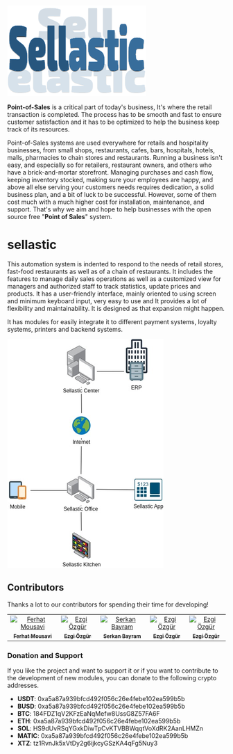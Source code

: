![Sellastic logo](https://raw.githubusercontent.com/Sellastic/.github/main/profile/logo.png)

**Point-of-Sales** is a critical part of today's business, It's where the retail transaction is completed. The process has to be smooth and fast to ensure customer satisfaction and it has to be optimized to help the business keep track of its resources.

Point-of-Sales systems are used everywhere for retails and hospitality businesses, from small shops, restaurants, cafes, bars, hospitals, hotels, malls, pharmacies to chain stores and restaurants. Running a business isn't easy, and especially so for retailers, restaurant owners, and others who have a brick-and-mortar storefront. Managing purchases and cash flow, keeping inventory stocked, making sure your employees are happy, and above all else serving your customers needs requires dedication, a solid business plan, and a bit of luck to be successful. However, some of them cost much with a much higher cost for installation, maintenance, and support. That's why we aim and hope to help businesses with the open source free "**Point of Sales**" system.

# sellastic

This automation system is indented to respond to the needs of retail stores, fast-food restaurants as well as of a chain of restaurants. It includes the features to manage daily sales operations as well as a customized view for managers and authorized staff to track statistics, update prices and products. It has a user-friendly interface, mainly oriented to using screen and minimum keyboard input, very easy to use and It provides a lot of flexibility and maintainability. It is designed as that expansion might happen. 

It has modules for easily integrate it to different payment systems, loyalty systems, printers and backend systems.

![Sellastic Simple Diagram](https://github.com/Sellastic/.github/blob/main/profile/sellastic_simple_diagram.jpg)

## Contributors
Thanks a lot to our contributors for spending their time for developing!

<table>
<tr>
    <td align="center">
        <a href="https://github.com/ferhat-mousavi">
            <img src="https://avatars.githubusercontent.com/u/5930760?v=4" width="100;" alt="Ferhat Mousavi"/>
            <br />
            <sub><b>Ferhat Mousavi</b></sub>
        </a>
    </td>
    <td align="center">
        <a href="https://github.com/ezgii-ozgur">
            <img src="https://avatars.githubusercontent.com/u/58365834?v=4" width="100;" alt="Ezgi Özgür"/>
            <br />
            <sub><b>Ezgi Özgür</b></sub>
        </a>
    </td>
    <td align="center">
        <a href="https://github.com/srknbyrm">
            <img src="https://avatars.githubusercontent.com/u/45545673?v=4" width="100;" alt="Serkan Bayram"/>
            <br />
            <sub><b>Serkan Bayram</b></sub>
        </a>
    </td>
    <td align="center">
        <a href="https://github.com/berkdlkc">
            <img src="https://avatars.githubusercontent.com/u/115986833?s=64&v=4" width="100;" alt="Ezgi Özgür"/>
            <br />
            <sub><b>Ezgi Özgür</b></sub>
        </a>
    </td>
    <td align="center">
        <a href="https://github.com/alimertcan">
            <img src="https://avatars.githubusercontent.com/u/14938957?s=64&v=4" width="100;" alt="Ezgi Özgür"/>
            <br />
            <sub><b>Ezgi Özgür</b></sub>
        </a>
    </td>
</tr>
</table>

### Donation and Support 
If you like the project and want to support it or if you want to contribute to the development of new modules, you can donate to the following crypto addresses.

* **USDT**: 0xa5a87a939bfcd492f056c26e4febe102ea599b5b
* **BUSD**: 0xa5a87a939bfcd492f056c26e4febe102ea599b5b
* **BTC**: 184FDZ1qV2KFzEaNqMefw8UssG8Z57FA6F
* **ETH**: 0xa5a87a939bfcd492f056c26e4febe102ea599b5b
* **SOL**: HS9dUvRSqYGxkDiwTpCvKTVBBWqqtVoXdRK2AanLHMZn
* **MATIC**: 0xa5a87a939bfcd492f056c26e4febe102ea599b5b
* **XTZ**: tz1RvnJk5xVtDy2g6ijkcyGSzKA4qFg5Nuy3

